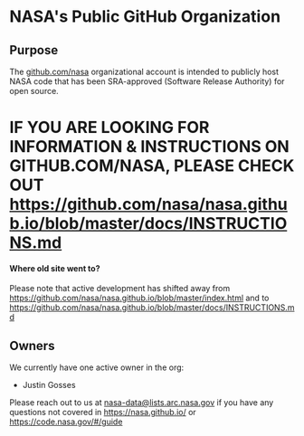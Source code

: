 # NASA's Public GitHub Organization

## Purpose
The [github.com/nasa](https://github.com/nasa/) organizational account is intended to publicly host NASA code that has been SRA-approved (Software Release Authority) for open source. 

# IF YOU ARE LOOKING FOR INFORMATION & INSTRUCTIONS ON GITHUB.COM/NASA, PLEASE CHECK OUT https://github.com/nasa/nasa.github.io/blob/master/docs/INSTRUCTIONS.md

#### Where old site went to?
Please note that active development has shifted away from https://github.com/nasa/nasa.github.io/blob/master/index.html and to https://github.com/nasa/nasa.github.io/blob/master/docs/INSTRUCTIONS.md

## Owners
We currently have one active owner in the org:
+ Justin Gosses

Please reach out to us at nasa-data@lists.arc.nasa.gov if you have any questions not covered in https://nasa.github.io/ or https://code.nasa.gov/#/guide
